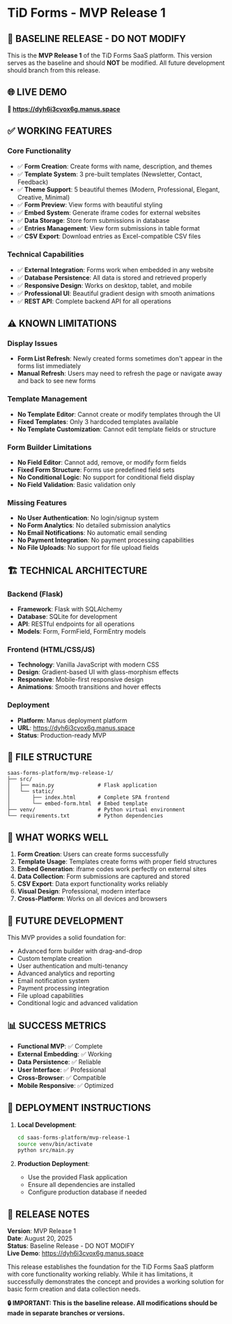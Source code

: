 # TiD Forms - MVP Release 1

## 🎉 **BASELINE RELEASE - DO NOT MODIFY**

This is the **MVP Release 1** of the TiD Forms SaaS platform. This version serves as the baseline and should **NOT** be modified. All future development should branch from this release.

## 🌐 **LIVE DEMO**
**🔗 https://dyh6i3cvox6g.manus.space**

## ✅ **WORKING FEATURES**

### **Core Functionality**
- ✅ **Form Creation**: Create forms with name, description, and themes
- ✅ **Template System**: 3 pre-built templates (Newsletter, Contact, Feedback)
- ✅ **Theme Support**: 5 beautiful themes (Modern, Professional, Elegant, Creative, Minimal)
- ✅ **Form Preview**: View forms with beautiful styling
- ✅ **Embed System**: Generate iframe codes for external websites
- ✅ **Data Storage**: Store form submissions in database
- ✅ **Entries Management**: View form submissions in table format
- ✅ **CSV Export**: Download entries as Excel-compatible CSV files

### **Technical Capabilities**
- ✅ **External Integration**: Forms work when embedded in any website
- ✅ **Database Persistence**: All data is stored and retrieved properly
- ✅ **Responsive Design**: Works on desktop, tablet, and mobile
- ✅ **Professional UI**: Beautiful gradient design with smooth animations
- ✅ **REST API**: Complete backend API for all operations

## ⚠️ **KNOWN LIMITATIONS**

### **Display Issues**
- **Form List Refresh**: Newly created forms sometimes don't appear in the forms list immediately
- **Manual Refresh**: Users may need to refresh the page or navigate away and back to see new forms

### **Template Management**
- **No Template Editor**: Cannot create or modify templates through the UI
- **Fixed Templates**: Only 3 hardcoded templates available
- **No Template Customization**: Cannot edit template fields or structure

### **Form Builder Limitations**
- **No Field Editor**: Cannot add, remove, or modify form fields
- **Fixed Form Structure**: Forms use predefined field sets
- **No Conditional Logic**: No support for conditional field display
- **No Field Validation**: Basic validation only

### **Missing Features**
- **No User Authentication**: No login/signup system
- **No Form Analytics**: No detailed submission analytics
- **No Email Notifications**: No automatic email sending
- **No Payment Integration**: No payment processing capabilities
- **No File Uploads**: No support for file upload fields

## 🏗️ **TECHNICAL ARCHITECTURE**

### **Backend (Flask)**
- **Framework**: Flask with SQLAlchemy
- **Database**: SQLite for development
- **API**: RESTful endpoints for all operations
- **Models**: Form, FormField, FormEntry models

### **Frontend (HTML/CSS/JS)**
- **Technology**: Vanilla JavaScript with modern CSS
- **Design**: Gradient-based UI with glass-morphism effects
- **Responsive**: Mobile-first responsive design
- **Animations**: Smooth transitions and hover effects

### **Deployment**
- **Platform**: Manus deployment platform
- **URL**: https://dyh6i3cvox6g.manus.space
- **Status**: Production-ready MVP

## 📁 **FILE STRUCTURE**

```
saas-forms-platform/mvp-release-1/
├── src/
│   ├── main.py              # Flask application
│   └── static/
│       ├── index.html       # Complete SPA frontend
│       └── embed-form.html  # Embed template
├── venv/                    # Python virtual environment
└── requirements.txt         # Python dependencies
```

## 🎯 **WHAT WORKS WELL**

1. **Form Creation**: Users can create forms successfully
2. **Template Usage**: Templates create forms with proper field structures
3. **Embed Generation**: iframe codes work perfectly on external sites
4. **Data Collection**: Form submissions are captured and stored
5. **CSV Export**: Data export functionality works reliably
6. **Visual Design**: Professional, modern interface
7. **Cross-Platform**: Works on all devices and browsers

## 🔄 **FUTURE DEVELOPMENT**

This MVP provides a solid foundation for:
- Advanced form builder with drag-and-drop
- Custom template creation
- User authentication and multi-tenancy
- Advanced analytics and reporting
- Email notification system
- Payment processing integration
- File upload capabilities
- Conditional logic and advanced validation

## 📊 **SUCCESS METRICS**

- **Functional MVP**: ✅ Complete
- **External Embedding**: ✅ Working
- **Data Persistence**: ✅ Reliable
- **User Interface**: ✅ Professional
- **Cross-Browser**: ✅ Compatible
- **Mobile Responsive**: ✅ Optimized

## 🚀 **DEPLOYMENT INSTRUCTIONS**

1. **Local Development**:
   ```bash
   cd saas-forms-platform/mvp-release-1
   source venv/bin/activate
   python src/main.py
   ```

2. **Production Deployment**:
   - Use the provided Flask application
   - Ensure all dependencies are installed
   - Configure production database if needed

## 📝 **RELEASE NOTES**

**Version**: MVP Release 1  
**Date**: August 20, 2025  
**Status**: Baseline Release - DO NOT MODIFY  
**Live Demo**: https://dyh6i3cvox6g.manus.space

This release establishes the foundation for the TiD Forms SaaS platform with core functionality working reliably. While it has limitations, it successfully demonstrates the concept and provides a working solution for basic form creation and data collection needs.

**🔒 IMPORTANT: This is the baseline release. All modifications should be made in separate branches or versions.**

